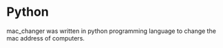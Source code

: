 # Python
mac_changer was written in python programming language to change the mac address of computers.
